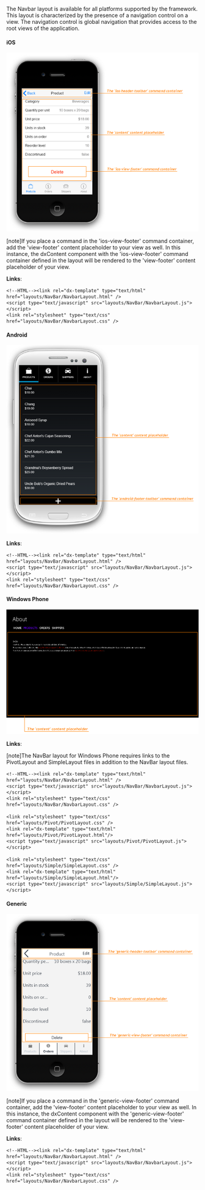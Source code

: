 The Navbar layout is available for all platforms supported by the framework. This layout is characterized by the presence of a navigation control on a view. The navigation control is global navigation that provides access to the root views of the application.

<a id="iOSNavbarLayout"></a><h4>iOS</h4>

![NavBar iOS](/images/PhoneJS/navbar_ios.png)

[note]If you place a command in the 'ios-view-footer' command container, add the 'view-footer' content placeholder to your view as well. In this instance, the dxContent component with the 'ios-view-footer' command container defined in the layout will be rendered to the 'view-footer' content placeholder of your view.

**Links**:

	<!--HTML--><link rel="dx-template" type="text/html" href="layouts/NavBar/NavbarLayout.html" />
	<script type="text/javascript" src="layouts/NavBar/NavbarLayout.js"></script>
	<link rel="stylesheet" type="text/css" href="layouts/NavBar/NavbarLayout.css" />

<a id="AndroidNavbarLayout"></a><h4>Android</h4>  

![NavBar Android](/images/PhoneJS/navbar_android.png)

**Links**:

	<!--HTML--><link rel="dx-template" type="text/html" href="layouts/NavBar/NavbarLayout.html" />
	<script type="text/javascript" src="layouts/NavBar/NavbarLayout.js"></script>
	<link rel="stylesheet" type="text/css" href="layouts/NavBar/NavbarLayout.css" />

<a id="WinPhoneNavbarLayout"></a><h4>Windows Phone</h4>  

![NavBar Windows Phone](/images/PhoneJS/navbar_win8.png)

**Links**:

[note]The NavBar layout for Windows Phone requires links to the PivotLayout and SimpleLayout files in addition to the NavBar layout files.

    <!--HTML--><link rel="dx-template" type="text/html" href="layouts/NavBar/NavbarLayout.html" />
    <script type="text/javascript" src="layouts/NavBar/NavbarLayout.js"></script>
    <link rel="stylesheet" type="text/css" href="layouts/NavBar/NavbarLayout.css" />

    <link rel="stylesheet" type="text/css" href="layouts/Pivot/PivotLayout.css" />
    <link rel="dx-template" type="text/html" href="layouts/Pivot/PivotLayout.html"/>
    <script type="text/javascript" src="layouts/Pivot/PivotLayout.js"></script>

    <link rel="stylesheet" type="text/css" href="layouts/Simple/SimpleLayout.css" />
    <link rel="dx-template" type="text/html" href="layouts/Simple/SimpleLayout.html"/>
    <script type="text/javascript" src="layouts/Simple/SimpleLayout.js"></script>

<a id="GenericNavbarLayout"></a><h4>Generic</h4>  

![NavBar Generic](/images/PhoneJS/navbar_generic.png)

[note]If you place a command in the 'generic-view-footer' command container, add the 'view-footer' content placeholder to your view as well. In this instance, the dxContent component with the 'generic-view-footer' command container defined in the layout will be rendered to the 'view-footer' content placeholder of your view.

**Links**:

	<!--HTML--><link rel="dx-template" type="text/html" href="layouts/NavBar/NavbarLayout.html" />
	<script type="text/javascript" src="layouts/NavBar/NavbarLayout.js"></script>
	<link rel="stylesheet" type="text/css" href="layouts/NavBar/NavbarLayout.css" />

